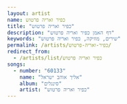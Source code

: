 ```yaml
---
layout: artist
name: כפיר ואריה פרטוש
title: "כפיר ואריה פרטוש"
description: "דף האמן כפיר ואריה פרטוש"
keywords: "שירים, מוזיקה, כפיר ואריה פרטוש"
permalink: /artists/כפיר-ואריה-פרטוש/
redirect_from:
  - /artists/list/כפיר ואריה פרטוש
songs:
  - number: "60133"
    name: "אליך אוהב ישראל"
    album: "סינגלים"
    artist: "כפיר ואריה פרטוש"
---
```

